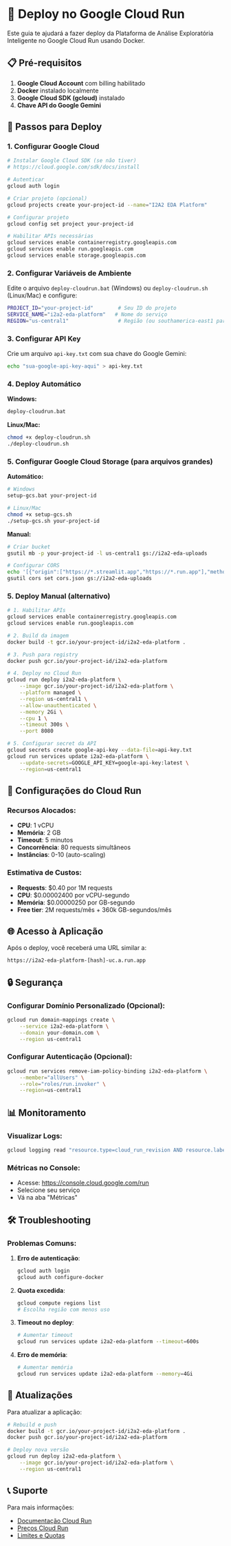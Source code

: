 # 🐳 Deploy no Google Cloud Run

Este guia te ajudará a fazer deploy da Plataforma de Análise Exploratória Inteligente no Google Cloud Run usando Docker.

## 📋 Pré-requisitos

1. **Google Cloud Account** com billing habilitado
2. **Docker** instalado localmente
3. **Google Cloud SDK (gcloud)** instalado
4. **Chave API do Google Gemini**

## 🚀 Passos para Deploy

### 1. Configurar Google Cloud

```bash
# Instalar Google Cloud SDK (se não tiver)
# https://cloud.google.com/sdk/docs/install

# Autenticar
gcloud auth login

# Criar projeto (opcional)
gcloud projects create your-project-id --name="I2A2 EDA Platform"

# Configurar projeto
gcloud config set project your-project-id

# Habilitar APIs necessárias
gcloud services enable containerregistry.googleapis.com
gcloud services enable run.googleapis.com
gcloud services enable storage.googleapis.com
```

### 2. Configurar Variáveis de Ambiente

Edite o arquivo `deploy-cloudrun.bat` (Windows) ou `deploy-cloudrun.sh` (Linux/Mac) e configure:

```bash
PROJECT_ID="your-project-id"        # Seu ID do projeto
SERVICE_NAME="i2a2-eda-platform"   # Nome do serviço
REGION="us-central1"                # Região (ou southamerica-east1 para Brasil)
```

### 3. Configurar API Key

Crie um arquivo `api-key.txt` com sua chave do Google Gemini:

```bash
echo "sua-google-api-key-aqui" > api-key.txt
```

### 4. Deploy Automático

**Windows:**

```cmd
deploy-cloudrun.bat
```

**Linux/Mac:**

```bash
chmod +x deploy-cloudrun.sh
./deploy-cloudrun.sh
```

### 5. Configurar Google Cloud Storage (para arquivos grandes)

**Automático:**

```bash
# Windows
setup-gcs.bat your-project-id

# Linux/Mac
chmod +x setup-gcs.sh
./setup-gcs.sh your-project-id
```

**Manual:**

```bash
# Criar bucket
gsutil mb -p your-project-id -l us-central1 gs://i2a2-eda-uploads

# Configurar CORS
echo '[{"origin":["https://*.streamlit.app","https://*.run.app"],"method":["PUT","POST"],"maxAgeSeconds":3600}]' > cors.json
gsutil cors set cors.json gs://i2a2-eda-uploads
```

### 5. Deploy Manual (alternativo)

```bash
# 1. Habilitar APIs
gcloud services enable containerregistry.googleapis.com
gcloud services enable run.googleapis.com

# 2. Build da imagem
docker build -t gcr.io/your-project-id/i2a2-eda-platform .

# 3. Push para registry
docker push gcr.io/your-project-id/i2a2-eda-platform

# 4. Deploy no Cloud Run
gcloud run deploy i2a2-eda-platform \
    --image gcr.io/your-project-id/i2a2-eda-platform \
    --platform managed \
    --region us-central1 \
    --allow-unauthenticated \
    --memory 2Gi \
    --cpu 1 \
    --timeout 300s \
    --port 8080

# 5. Configurar secret da API
gcloud secrets create google-api-key --data-file=api-key.txt
gcloud run services update i2a2-eda-platform \
    --update-secrets=GOOGLE_API_KEY=google-api-key:latest \
    --region=us-central1
```

## 🔧 Configurações do Cloud Run

### Recursos Alocados:

- **CPU**: 1 vCPU
- **Memória**: 2 GB
- **Timeout**: 5 minutos
- **Concorrência**: 80 requests simultâneos
- **Instâncias**: 0-10 (auto-scaling)

### Estimativa de Custos:

- **Requests**: $0.40 por 1M requests
- **CPU**: $0.00002400 por vCPU-segundo
- **Memória**: $0.00000250 por GB-segundo
- **Free tier**: 2M requests/mês + 360k GB-segundos/mês

## 🌐 Acesso à Aplicação

Após o deploy, você receberá uma URL similar a:

```
https://i2a2-eda-platform-[hash]-uc.a.run.app
```

## 🔒 Segurança

### Configurar Domínio Personalizado (Opcional):

```bash
gcloud run domain-mappings create \
    --service i2a2-eda-platform \
    --domain your-domain.com \
    --region us-central1
```

### Configurar Autenticação (Opcional):

```bash
gcloud run services remove-iam-policy-binding i2a2-eda-platform \
    --member="allUsers" \
    --role="roles/run.invoker" \
    --region=us-central1
```

## 📊 Monitoramento

### Visualizar Logs:

```bash
gcloud logging read "resource.type=cloud_run_revision AND resource.labels.service_name=i2a2-eda-platform" --limit 50 --format json
```

### Métricas no Console:

- Acesse: https://console.cloud.google.com/run
- Selecione seu serviço
- Vá na aba "Métricas"

## 🛠️ Troubleshooting

### Problemas Comuns:

1. **Erro de autenticação**:

   ```bash
   gcloud auth login
   gcloud auth configure-docker
   ```

2. **Quota excedida**:

   ```bash
   gcloud compute regions list
   # Escolha região com menos uso
   ```

3. **Timeout no deploy**:

   ```bash
   # Aumentar timeout
   gcloud run services update i2a2-eda-platform --timeout=600s
   ```

4. **Erro de memória**:
   ```bash
   # Aumentar memória
   gcloud run services update i2a2-eda-platform --memory=4Gi
   ```

## 🔄 Atualizações

Para atualizar a aplicação:

```bash
# Rebuild e push
docker build -t gcr.io/your-project-id/i2a2-eda-platform .
docker push gcr.io/your-project-id/i2a2-eda-platform

# Deploy nova versão
gcloud run deploy i2a2-eda-platform \
    --image gcr.io/your-project-id/i2a2-eda-platform \
    --region us-central1
```

## 📞 Suporte

Para mais informações:

- [Documentação Cloud Run](https://cloud.google.com/run/docs)
- [Preços Cloud Run](https://cloud.google.com/run/pricing)
- [Limites e Quotas](https://cloud.google.com/run/quotas)
